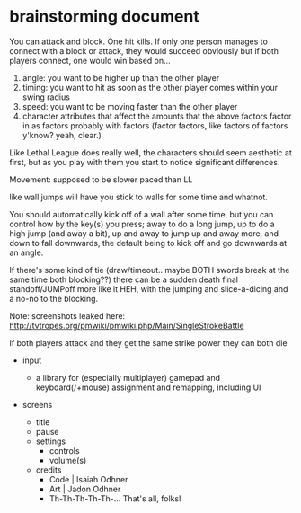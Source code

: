 
# brainstorming document

You can attack and block. One hit kills.
If only one person manages to connect with a block or attack, they would succeed obviously
but if both players connect, one would win based on...

1. angle: you want to be higher up than the other player
2. timing: you want to hit as soon as the other player comes within your swing radius
3. speed: you want to be moving faster than the other player
4. character attributes that affect the amounts that the above factors factor in as factors probably with factors (factor factors, like factors of factors y'know? yeah, clear.)

Like Lethal League does really well,
the characters should seem aesthetic at first,
but as you play with them you start to notice significant differences.

Movement: supposed to be slower paced than LL

like wall jumps will have you stick to walls for some time and whatnot.

You should automatically kick off of a wall after some time,
but you can control how by the key(s) you press;
away to do a long jump,
up to do a high jump (and away a bit),
up and away to jump up and away more,
and down to fall downwards,
the default being to kick off and go downwards at an angle.

If there's some kind of tie (draw/timeout.. maybe BOTH swords break at the same time both blocking??)
there can be a sudden death final standoff/JUMPoff more like it HEH,
with the jumping and slice-a-dicing and a no-no to the blocking.

Note: screenshots leaked here: http://tvtropes.org/pmwiki/pmwiki.php/Main/SingleStrokeBattle

If both players attack and they get the same strike power they can both die

* input
	* a library for (especially multiplayer) gamepad and keyboard(/+mouse) assignment and remapping, including UI

* screens
	* title
	* pause
	* settings
		* controls
		* volume(s)
	* credits
		* Code | Isaiah Odhner
		*  Art | Jadon Odhner
		* Th-Th-Th-Th-Th-... That's all, folks!
